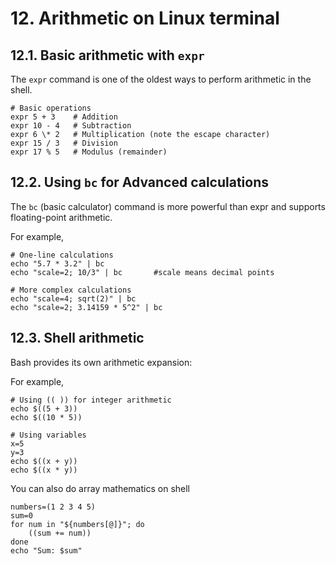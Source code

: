 # 12. Arithmetic on Linux terminal 

## 12.1. Basic arithmetic with `expr`

The `expr` command is one of the oldest ways to perform arithmetic in the shell.

```
# Basic operations
expr 5 + 3    # Addition
expr 10 - 4   # Subtraction
expr 6 \* 2   # Multiplication (note the escape character)
expr 15 / 3   # Division
expr 17 % 5   # Modulus (remainder)
```

## 12.2. Using `bc` for Advanced calculations

The `bc` (basic calculator) command is more powerful than expr and supports floating-point arithmetic.

For example, 

```
# One-line calculations
echo "5.7 * 3.2" | bc                 
echo "scale=2; 10/3" | bc       #scale means decimal points

# More complex calculations
echo "scale=4; sqrt(2)" | bc            
echo "scale=2; 3.14159 * 5^2" | bc
```

## 12.3. Shell arithmetic 

Bash provides its own arithmetic expansion:

For example, 

```
# Using (( )) for integer arithmetic
echo $((5 + 3))
echo $((10 * 5))

# Using variables
x=5
y=3
echo $((x + y))
echo $((x * y))
```

You can also do array mathematics on shell

```
numbers=(1 2 3 4 5)
sum=0
for num in "${numbers[@]}"; do
    ((sum += num))
done
echo "Sum: $sum"
```
